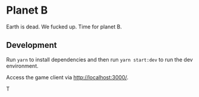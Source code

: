 # Planet B

Earth is dead. We fucked up. Time for planet B.

## Development

Run `yarn` to install dependencies and then run `yarn start:dev` to run the dev environment.

Access the game client via <http://localhost:3000/>.

T
